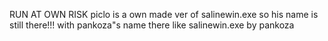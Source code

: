 
RUN AT OWN RISK
piclo is a own made ver of salinewin.exe so his name is still there!!! with pankoza"s name there like salinewin.exe by pankoza



